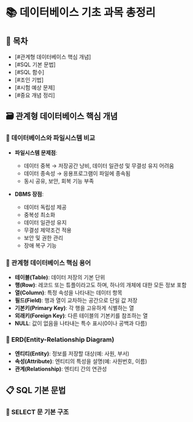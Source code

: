 # 📚 데이터베이스 기초 과목 총정리

## 📑 목차
- [#관계형 데이터베이스 핵심 개념]
- [#SQL 기본 문법]
- [#SQL 함수]
- [#조인 기법]
- [#시험 예상 문제]
- [#중요 개념 정리]

## 🗃️ 관계형 데이터베이스 핵심 개념
### 📌 데이터베이스와 파일시스템 비교
- **파일시스템 문제점**: 
  - 데이터 중복 → 저장공간 낭비, 데이터 일관성 및 무결성 유지 어려움
  - 데이터 종속성 → 응용프로그램이 파일에 종속됨
  - 동시 공유, 보안, 회복 기능 부족

- **DBMS 장점**:
  - 데이터 독립성 제공
  - 중복성 최소화
  - 데이터 일관성 유지
  - 무결성 제약조건 적용
  - 보안 및 권한 관리
  - 장애 복구 기능

### 📌 관계형 데이터베이스 핵심 용어
- **테이블(Table)**: 데이터 저장의 기본 단위
- **행(Row)**: 레코드 또는 튜플이라고도 하며, 하나의 개체에 대한 모든 정보 포함
- **열(Column)**: 특정 속성을 나타내는 데이터 항목
- **필드(Field)**: 행과 열이 교차하는 공간으로 단일 값 저장
- **기본키(Primary Key)**: 각 행을 고유하게 식별하는 열
- **외래키(Foreign Key)**: 다른 테이블의 기본키를 참조하는 열
- **NULL**: 값이 없음을 나타내는 특수 표시(0이나 공백과 다름)

### 📌 ERD(Entity-Relationship Diagram)
- **엔티티(Entity)**: 정보를 저장할 대상(예: 사원, 부서)
- **속성(Attribute)**: 엔티티의 특성을 설명(예: 사원번호, 이름)
- **관계(Relationship)**: 엔티티 간의 연관성

## 📋 SQL 기본 문법
### 📌 SELECT 문 기본 구조
